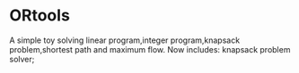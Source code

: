 # ORtools
A simple toy solving linear program,integer program,knapsack problem,shortest path and maximum flow.
Now includes:
knapsack problem solver;